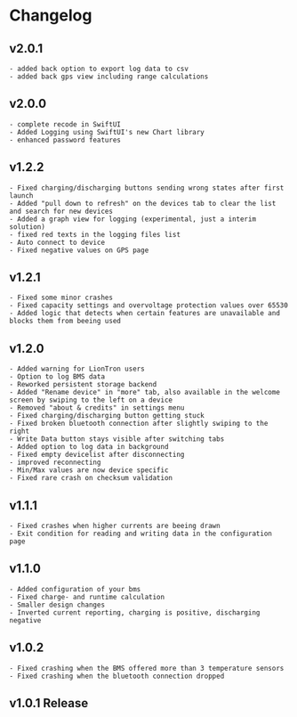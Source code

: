 # Changelog
## v2.0.1 
	- added back option to export log data to csv
	- added back gps view including range calculations

## v2.0.0
	- complete recode in SwiftUI
	- Added Logging using SwiftUI's new Chart library
	- enhanced password features

## v1.2.2
	- Fixed charging/discharging buttons sending wrong states after first launch
	- Added "pull down to refresh" on the devices tab to clear the list and search for new devices
	- Added a graph view for logging (experimental, just a interim solution)
	- fixed red texts in the logging files list
	- Auto connect to device
	- Fixed negative values on GPS page

## v1.2.1
    - Fixed some minor crashes
    - Fixed capacity settings and overvoltage protection values over 65530
    - Added logic that detects when certain features are unavailable and blocks them from beeing used

## v1.2.0
    - Added warning for LionTron users
	- Option to log BMS data
	- Reworked persistent storage backend
	- Added "Rename device" in "more" tab, also available in the welcome screen by swiping to the left on a device
	- Removed "about & credits" in settings menu
	- Fixed charging/discharging button getting stuck
	- Fixed broken bluetooth connection after slightly swiping to the right
	- Write Data button stays visible after switching tabs
	- Added option to log data in background
    - Fixed empty devicelist after disconnecting
    - improved reconnecting
    - Min/Max values are now device specific
    - Fixed rare crash on checksum validation
## v1.1.1
	- Fixed crashes when higher currents are beeing drawn
	- Exit condition for reading and writing data in the configuration page

## v1.1.0
	- Added configuration of your bms
	- Fixed charge- and runtime calculation
	- Smaller design changes
	- Inverted current reporting, charging is positive, discharging negative

## v1.0.2
	- Fixed crashing when the BMS offered more than 3 temperature sensors
	- Fixed crashing when the bluetooth connection dropped

## v1.0.1 Release
